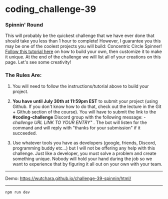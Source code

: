 # coding_challenge-39

### Spinnin' Round

This will probably be the quickest challenge that we have ever done that should take you less than 1 hour to complete! However, I guarantee you this may be one of the coolest projects you will build: Concentric Circle Spinner! [Follow this tutorial here](https://frontend.horse/articles/concentric-circle-spinner/) on how to build your own, then customize it to make it unique. At the end of the challenge we will list all of your creations on this page. Let's see some creativity!

### The Rules Are:

1. You will need to follow the instructions/tutorial above to build your project.

2. **You have until July 30th at 11:59pm EST** to submit your project (using Github. If you don't know how to do that, check out the lecture in the Git + Github section of the course). You will have to submit the link to the **#coding-challenge** Discord group with the following message:  *-challenge URL LINK TO YOUR ENTRY"* . The bot will listen for the command and will reply with "thanks for your submission" if it succeeded.

4. Use whatever tools you have as developers (google, friends, Discord, programming buddy etc...) but I will not be offering any help with this challenge. Just like a developer, you must solve a problem and create something unique. Nobody will hold your hand during the job so we want to experience that by figuring it all out on your own with your team. 


---

Demo: https://wutchara.github.io/challenge-39-spinnin/html/

---



```bash
npm run dev
```